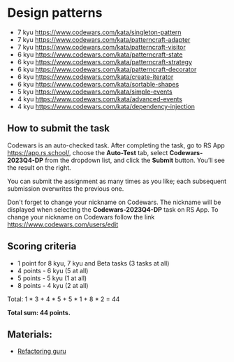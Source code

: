 # Design patterns

- 7 kyu https://www.codewars.com/kata/singleton-pattern
- 7 kyu https://www.codewars.com/kata/patterncraft-adapter
- 7 kyu https://www.codewars.com/kata/patterncraft-visitor
- 6 kyu https://www.codewars.com/kata/patterncraft-state
- 6 kyu https://www.codewars.com/kata/patterncraft-strategy
- 6 kyu https://www.codewars.com/kata/patterncraft-decorator
- 6 kyu https://www.codewars.com/kata/create-iterator
- 6 kyu https://www.codewars.com/kata/sortable-shapes
- 5 kyu https://www.codewars.com/kata/simple-events
- 4 kyu https://www.codewars.com/kata/advanced-events
- 4 kyu https://www.codewars.com/kata/dependency-injection

## How to submit the task

Codewars is an auto-checked task.
After completing the task, go to RS App https://app.rs.school/, choose the **Auto-Test** tab, select **Codewars-2023Q4-DP** from the dropdown list, and click the **Submit** button. You’ll see the result on the right.

You can submit the assignment as many times as you like; each subsequent submission overwrites the previous one.

Don't forget to change your nickname on Codewars. The nickname will be displayed when selecting the **Codewars-2023Q4-DP** task on RS App. To change your nickname on Codewars follow the link https://www.codewars.com/users/edit

## Scoring criteria

- 1 point for 8 kyu, 7 kyu and Beta tasks (3 tasks at all)
- 4 points - 6 kyu (5 at all)
- 5 points - 5 kyu (1 at all)
- 8 points - 4 kyu (2 at all)

Total: 1 \* 3 + 4 \* 5 + 5 \* 1 + 8 \* 2 = 44

**Total sum: 44 points.**

## Materials:

- [Refactoring guru](https://refactoring.guru/design-patterns)
